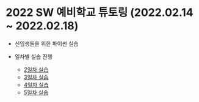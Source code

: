 # 2022 SW 예비학교 튜토링 (2022.02.14 ~ 2022.02.18)

- 신입생들을 위한 파이썬 실습

- 일차별 실습 진행

  * [2일차 실습](https://github.com/TransparentDeveloper/2022_SW_Preparatory_School_Tutoring/blob/main/secondDay.md)
  * [3일차 실습](https://github.com/TransparentDeveloper/2022_SW_Preparatory_School_Tutoring/blob/main/thirdDay.md)
  * [4일차 실습](https://github.com/TransparentDeveloper/2022_SW_Preparatory_School_Tutoring/blob/main/forthDay.md)
  * [5일차 실습](https://github.com/TransparentDeveloper/2022_SW_Preparatory_School_Tutoring/blob/main/fifthDay.md)
